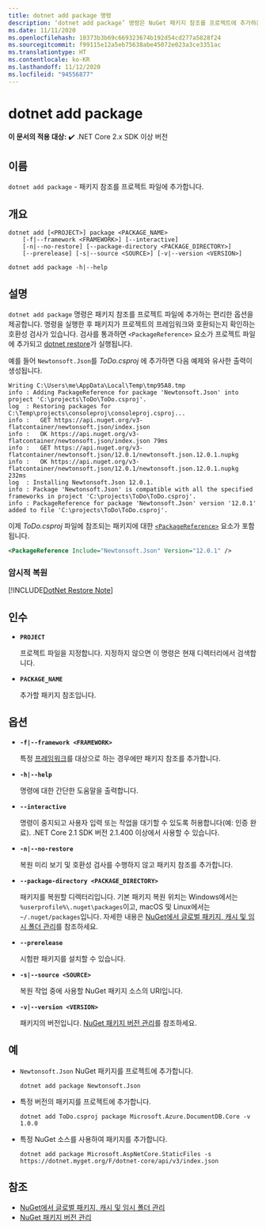 ```yaml
---
title: dotnet add package 명령
description: ‘dotnet add package’ 명령은 NuGet 패키지 참조를 프로젝트에 추가하는 편리한 옵션을 제공합니다.
ms.date: 11/11/2020
ms.openlocfilehash: 10373b3b69c669323674b192d54cd277a5828f24
ms.sourcegitcommit: f99115e12a5eb75638abe45072e023a3ce3351ac
ms.translationtype: HT
ms.contentlocale: ko-KR
ms.lasthandoff: 11/12/2020
ms.locfileid: "94556877"
---
```

# <a name="dotnet-add-package"></a>dotnet add package

**이 문서의 적용 대상:** ✔️ .NET Core 2.x SDK 이상 버전

## <a name="name"></a>이름

`dotnet add package` - 패키지 참조를 프로젝트 파일에 추가합니다.

## <a name="synopsis"></a>개요

```dotnetcli
dotnet add [<PROJECT>] package <PACKAGE_NAME>
    [-f|--framework <FRAMEWORK>] [--interactive]
    [-n|--no-restore] [--package-directory <PACKAGE_DIRECTORY>]
    [--prerelease] [-s|--source <SOURCE>] [-v|--version <VERSION>]

dotnet add package -h|--help
```

## <a name="description"></a>설명

`dotnet add package` 명령은 패키지 참조를 프로젝트 파일에 추가하는 편리한 옵션을 제공합니다. 명령을 실행한 후 패키지가 프로젝트의 프레임워크와 호환되는지 확인하는 호환성 검사가 있습니다. 검사를 통과하면 `<PackageReference>` 요소가 프로젝트 파일에 추가되고 [dotnet restore](dotnet-restore.md)가 실행됩니다.

예를 들어 `Newtonsoft.Json`를 *ToDo.csproj* 에 추가하면 다음 예제와 유사한 출력이 생성됩니다.

```console
Writing C:\Users\me\AppData\Local\Temp\tmp95A8.tmp
info : Adding PackageReference for package 'Newtonsoft.Json' into project 'C:\projects\ToDo\ToDo.csproj'.
log  : Restoring packages for C:\Temp\projects\consoleproj\consoleproj.csproj...
info :   GET https://api.nuget.org/v3-flatcontainer/newtonsoft.json/index.json
info :   OK https://api.nuget.org/v3-flatcontainer/newtonsoft.json/index.json 79ms
info :   GET https://api.nuget.org/v3-flatcontainer/newtonsoft.json/12.0.1/newtonsoft.json.12.0.1.nupkg
info :   OK https://api.nuget.org/v3-flatcontainer/newtonsoft.json/12.0.1/newtonsoft.json.12.0.1.nupkg 232ms
log  : Installing Newtonsoft.Json 12.0.1.
info : Package 'Newtonsoft.Json' is compatible with all the specified frameworks in project 'C:\projects\ToDo\ToDo.csproj'.
info : PackageReference for package 'Newtonsoft.Json' version '12.0.1' added to file 'C:\projects\ToDo\ToDo.csproj'.
```

이제 *ToDo.csproj* 파일에 참조되는 패키지에 대한 [`<PackageReference>`](/nuget/consume-packages/package-references-in-project-files) 요소가 포함됩니다.

```xml
<PackageReference Include="Newtonsoft.Json" Version="12.0.1" />
```

### <a name="implicit-restore"></a>암시적 복원

[!INCLUDE[DotNet Restore Note](../../../includes/dotnet-restore-note.md)]

## <a name="arguments"></a>인수

- **`PROJECT`**

  프로젝트 파일을 지정합니다. 지정하지 않으면 이 명령은 현재 디렉터리에서 검색합니다.

- **`PACKAGE_NAME`**

  추가할 패키지 참조입니다.

## <a name="options"></a>옵션

- **`-f|--framework <FRAMEWORK>`**

  특정 [프레임워크](../../standard/frameworks.md)를 대상으로 하는 경우에만 패키지 참조를 추가합니다.

- **`-h|--help`**

  명령에 대한 간단한 도움말을 출력합니다.

- **`--interactive`**

  명령이 중지되고 사용자 입력 또는 작업을 대기할 수 있도록 허용합니다(예: 인증 완료). .NET Core 2.1 SDK 버전 2.1.400 이상에서 사용할 수 있습니다.

- **`-n|--no-restore`**

  복원 미리 보기 및 호환성 검사를 수행하지 않고 패키지 참조를 추가합니다.

- **`--package-directory <PACKAGE_DIRECTORY>`**

  패키지를 복원할 디렉터리입니다. 기본 패키지 복원 위치는 Windows에서는 `%userprofile%\.nuget\packages`이고, macOS 및 Linux에서는 `~/.nuget/packages`입니다. 자세한 내용은 [NuGet에서 글로벌 패키지, 캐시 및 임시 폴더 관리](/nuget/consume-packages/managing-the-global-packages-and-cache-folders)를 참조하세요.

- **`--prerelease`**

  시험판 패키지를 설치할 수 있습니다.

- **`-s|--source <SOURCE>`**

  복원 작업 중에 사용할 NuGet 패키지 소스의 URI입니다.

- **`-v|--version <VERSION>`**

  패키지의 버전입니다. [NuGet 패키지 버전 관리](/nuget/reference/package-versioning)를 참조하세요.

## <a name="examples"></a>예

- `Newtonsoft.Json` NuGet 패키지를 프로젝트에 추가합니다.

  ```dotnetcli
  dotnet add package Newtonsoft.Json
  ```

- 특정 버전의 패키지를 프로젝트에 추가합니다.

  ```dotnetcli
  dotnet add ToDo.csproj package Microsoft.Azure.DocumentDB.Core -v 1.0.0
  ```

- 특정 NuGet 소스를 사용하여 패키지를 추가합니다.

  ```dotnetcli
  dotnet add package Microsoft.AspNetCore.StaticFiles -s https://dotnet.myget.org/F/dotnet-core/api/v3/index.json
  ```

## <a name="see-also"></a>참조

- [NuGet에서 글로벌 패키지, 캐시 및 임시 폴더 관리](/nuget/consume-packages/managing-the-global-packages-and-cache-folders)
- [NuGet 패키지 버전 관리](/nuget/reference/package-versioning)
